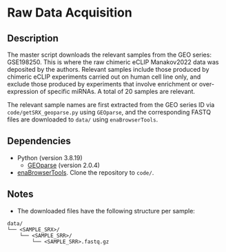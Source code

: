 # Raw Data Acquisition

## Description

The master script downloads the relevant samples from the GEO series: GSE198250. This is where the raw chimeric eCLIP Manakov2022 data was deposited by the authors. Relevant samples include those produced by chimeric eCLIP experiments carried out on human cell line only, and exclude those produced by experiments that involve enrichment or over-expression of specific miRNAs. A total of 20 samples are relevant.

The relevant sample names are first extracted from the GEO series ID via `code/getSRX_geoparse.py` using `GEOparse`, and the corresponding FASTQ files are downloaded to `data/` using `enaBrowserTools`.  

## Dependencies

- Python (version 3.8.19)
    - [GEOparse](https://geoparse.readthedocs.io/en/latest/) (version 2.0.4) 
- [enaBrowserTools](https://github.com/enasequence/enaBrowserTools). Clone the repository to `code/`. 

## Notes

- The downloaded files have the following structure per sample:
```
data/
└── <SAMPLE_SRX>/
    └── <SAMPLE_SRR>/
        └── <SAMPLE_SRR>.fastq.gz
```